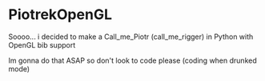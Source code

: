 # PiotrekOpenGL



Soooo... i decided to make a Call_me_Piotr (call_me_rigger) in Python with OpenGL bib support

Im gonna do that ASAP so don't look to code please (coding when drunked mode)
